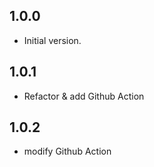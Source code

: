 ## 1.0.0

- Initial version.

## 1.0.1

- Refactor & add Github Action

## 1.0.2

- modify Github Action
